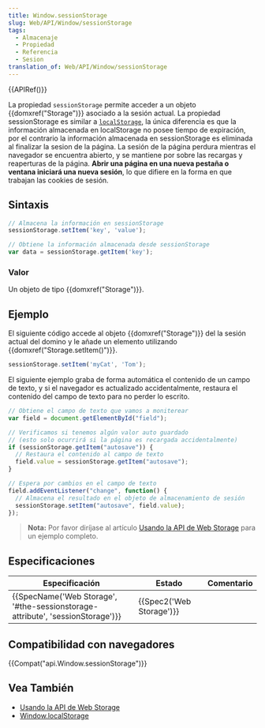 ```yaml
---
title: Window.sessionStorage
slug: Web/API/Window/sessionStorage
tags:
  - Almacenaje
  - Propiedad
  - Referencia
  - Sesion
translation_of: Web/API/Window/sessionStorage
---
```


{{APIRef()}}

La propiedad `sessionStorage` permite acceder a un objeto {{domxref("Storage")}} asociado a la sesión actual. La propiedad sessionStorage es similar a [`localStorage`](/es/docs/Web/API/Window.localStorage), la única diferencia es que la información almacenada en localStorage no posee tiempo de expiración, por el contrario la información almacenada en sessionStorage es eliminada al finalizar la sesion de la página. La sesión de la página perdura mientras el navegador se encuentra abierto, y se mantiene por sobre las recargas y reaperturas de la página. **Abrir una página en una nueva pestaña o ventana iniciará una nueva sesión**, lo que difiere en la forma en que trabajan las cookies de sesión.

## Sintaxis

```js
// Almacena la información en sessionStorage
sessionStorage.setItem('key', 'value');

// Obtiene la información almacenada desde sessionStorage
var data = sessionStorage.getItem('key');
```

### Valor

Un objeto de tipo {{domxref("Storage")}}.

## Ejemplo

El siguiente código accede al objeto {{domxref("Storage")}} del la sesión actual del domino y le añade un elemento utilizando {{domxref("Storage.setItem()")}}.

```js
sessionStorage.setItem('myCat', 'Tom');
```

El siguiente ejemplo graba de forma automática el contenido de un campo de texto, y si el navegador es actualizado accidentalmente, restaura el contenido del campo de texto para no perder lo escrito.

```js
// Obtiene el campo de texto que vamos a moniterear
var field = document.getElementById("field");

// Verificamos si tenemos algún valor auto guardado
// (esto solo ocurrirá si la página es recargada accidentalmente)
if (sessionStorage.getItem("autosave")) {
  // Restaura el contenido al campo de texto
  field.value = sessionStorage.getItem("autosave");
}

// Espera por cambios en el campo de texto
field.addEventListener("change", function() {
  // Almacena el resultado en el objeto de almacenamiento de sesión
  sessionStorage.setItem("autosave", field.value);
});
```

> **Nota:** Por favor diríjase al artículo [Usando la API de Web Storage](/es/docs/Web/API/Web_Storage_API/Using_the_Web_Storage_API) para un ejemplo completo.

## Especificaciones

| Especificación                                                                                           | Estado                           | Comentario |
| -------------------------------------------------------------------------------------------------------- | -------------------------------- | ---------- |
| {{SpecName('Web Storage', '#the-sessionstorage-attribute', 'sessionStorage')}} | {{Spec2('Web Storage')}} |            |

## Compatibilidad con navegadores

{{Compat("api.Window.sessionStorage")}}

## Vea También

- [Usando la API de Web Storage](/es/docs/Web/API/Web_Storage_API/Using_the_Web_Storage_API)
- [Window.localStorage](/es/docs/Web/API/Window.localStorage)
